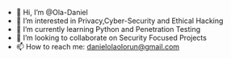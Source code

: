 - 👋 Hi, I’m @Ola-Daniel
- 👀 I’m interested in Privacy,Cyber-Security and Ethical Hacking
- 🌱 I’m currently learning Python and Penetration Testing
- 💞️ I’m looking to collaborate on Security Focused Projects
- 📫 How to reach me: danielolaolorun@gmail.com

<!---
Ola-Daniel/Ola-Daniel is a ✨ special ✨ repository because its `README.md` (this file) appears on your GitHub profile.
You can click the Preview link to take a look at your changes.
--->
